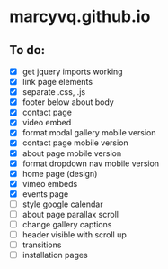 # marcyvq.github.io

## To do:
- [x] get jquery imports working
- [x] link page elements
- [x] separate .css, .js
- [x] footer below about body
- [x] contact page
- [x] video embed
- [x] format modal gallery mobile version
- [x] contact page mobile version
- [x] about page mobile version
- [x] format dropdown nav mobile version
- [x] home page (design)
- [x] vimeo embeds
- [x] events page
- [ ] style google calendar
- [ ] about page parallax scroll
- [ ] change gallery captions
- [ ] header visible with scroll up
- [ ] transitions
- [ ] installation pages
